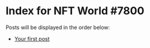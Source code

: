 # Index for NFT World #7800
Posts will be displayed in the order below:

- [Your first post](./001-first.md)

